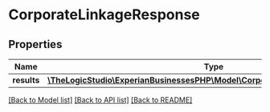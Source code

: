 # CorporateLinkageResponse

## Properties
Name | Type | Description | Notes
------------ | ------------- | ------------- | -------------
**results** | [**\TheLogicStudio\ExperianBusinessesPHP\Model\CorporateLinkageResponseResults**](CorporateLinkageResponseResults.md) |  | [optional] 

[[Back to Model list]](../README.md#documentation-for-models) [[Back to API list]](../README.md#documentation-for-api-endpoints) [[Back to README]](../README.md)


